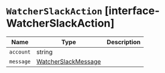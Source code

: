 # `WatcherSlackAction` [interface-WatcherSlackAction]

| Name | Type | Description |
| - | - | - |
| `account` | string | &nbsp; |
| `message` | [WatcherSlackMessage](./WatcherSlackMessage.md) | &nbsp; |
